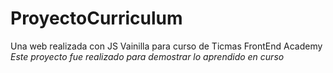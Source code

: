 # ProyectoCurriculum
Una web realizada con JS Vainilla para curso de Ticmas FrontEnd Academy
*Este proyecto fue realizado para demostrar lo aprendido en curso*
